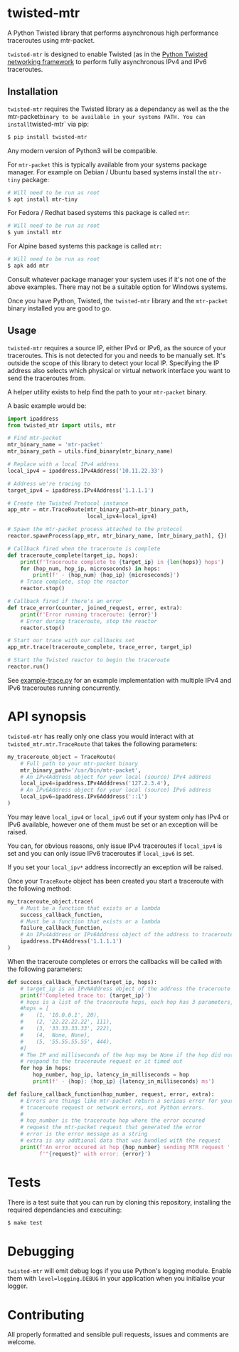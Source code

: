 # twisted-mtr

A Python Twisted library that performs asynchronous high performance
traceroutes using mtr-packet.

`twisted-mtr` is designed to enable Twisted (as in the
[Python Twisted networking framework](https://twistedmatrix.com/) to perform
fully asynchronous IPv4 and IPv6 traceroutes.


## Installation

`twisted-mtr` requires the Twisted library as a dependancy as well as the the
mtr-packet` binary to be available in your systems PATH. You can install
`twisted-mtr` via pip:

```bash
$ pip install twisted-mtr
```

Any modern version of Python3 will be compatible.

For `mtr-packet` this is typically available from your systems package manager.
For example on Debian / Ubuntu based systems install the `mtr-tiny` package:

```bash
# Will need to be run as root
$ apt install mtr-tiny
```

For Fedora / Redhat based systems this package is called `mtr`:

```bash
# Will need to be run as root
$ yum install mtr
```

For Alpine based systems this package is called `mtr`:

```bash
# Will need to be run as root
$ apk add mtr
```

Consult whatever package manager your system uses if it's not one of the above
examples. There may not be a suitable option for Windows systems.

Once you have Python, Twisted, the `twisted-mtr` library and the `mtr-packet`
binary installed you are good to go.


## Usage

`twisted-mtr` requires a source IP, either IPv4 or IPv6, as the source of your
traceroutes. This is not detected for you and needs to be manually set. It's
outside the scope of this library to detect your local IP. Specifying the IP
address also selects which physical or virtual network interface you want to
send the traceroutes from.

A helper utility exists to help find the path to your `mtr-packet` binary.

A basic example would be:

```python
import ipaddress
from twisted_mtr import utils, mtr

# Find mtr-packet
mtr_binary_name = 'mtr-packet'
mtr_binary_path = utils.find_binary(mtr_binary_name)

# Replace with a local IPv4 address
local_ipv4 = ipaddress.IPv4Address('10.11.22.33')

# Address we're tracing to
target_ipv4 = ipaddress.IPv4Address('1.1.1.1')

# Create the Twisted Protocol instance
app_mtr = mtr.TraceRoute(mtr_binary_path=mtr_binary_path,
                         local_ipv4=local_ipv4)

# Spawn the mtr-packet process attached to the protocol
reactor.spawnProcess(app_mtr, mtr_binary_name, [mtr_binary_path], {})

# Callback fired when the traceroute is complete
def traceroute_complete(target_ip, hops):
    print(f'Traceroute complete to {target_ip} in {len(hops)} hops')
    for (hop_num, hop_ip, microseconds) in hops:
        print(f' - {hop_num} {hop_ip} {microseconds}')
    # Trace complete, stop the reactor
    reactor.stop()

# Callback fired if there's an error
def trace_error(counter, joined_request, error, extra):
    print(f'Error running traceroute: {error}')
    # Error during traceroute, stop the reactor
    reactor.stop()

# Start our trace with our callbacks set
app_mtr.trace(traceroute_complete, trace_error, target_ip)

# Start the Twisted reactor to begin the traceroute
reactor.run()
```

See [example-trace.py](example-trace.py) for an example implementation with
multiple IPv4 and IPv6 traceroutes running concurrently.


# API synopsis

`twisted-mtr` has really only one class you would interact with at
`twisted_mtr.mtr.TraceRoute` that takes the following parameters:

```python
my_traceroute_object = TraceRoute(
    # Full path to your mtr-packet binary
    mtr_binary_path='/usr/bin/mtr-packet',
    # An IPv4Address object for your local (source) IPv4 address
    local_ipv4=ipaddress.IPv4Adddress('127.2.3.4'),
    # An IPv6Address object for your local (source) IPv6 address
    local_ipv6=ipaddress.IPv6Adddress('::1')
)
```

You may leave `local_ipv4` or `local_ipv6` out if your system only has IPv4
or IPv6 available, however one of them must be set or an exception will be
raised.

You can, for obvious reasons, only issue IPv4 traceroutes if `local_ipv4` is
set and you can only issue IPv6 traceroutes if `local_ipv6` is set.

If you set your `local_ipv*` address incorrectly an exception will be raised.

Once your `TraceRoute` object has been created you start a traceroute with
the following method:

```python
my_traceroute_object.trace(
    # Must be a function that exists or a lambda
    success_callback_function,
    # Must be a function that exists or a lambda
    failure_callback_function,
    # An IPv4Address or IPv6Address object of the address to traceroute to
    ipaddress.IPv4Address('1.1.1.1')
)
```

When the traceroute completes or errors the callbacks will be called with the
following parameters:

```python
def success_callback_function(target_ip, hops):
    # target_ip is an IPvNAddress object of the address the traceroute was to
    print(f'Completed trace to: {target_ip}')
    # hops is a list of the traceroute hops, each hop has 3 parameters, e.g.
    #hops = [
    #    (1, '10.0.0.1', 20),
    #    (2, '22.22.22.22', 111),
    #    (3, '33.33.33.33', 222),
    #    (4,  None, None),
    #    (5, '55.55.55.55', 444),
    #]
    # The IP and milliseconds of the hop may be None if the hop did not
    # respond to the traceroute request or it timed out
    for hop in hops:
        hop_number, hop_ip, latency_in_milliseconds = hop
        print(f' - {hop}: {hop_ip} {latency_in_milliseconds} ms')

def failure_callback_function(hop_number, request, error, extra):
    # Errors are things like mtr-packet return a serious error for your
    # traceroute request or network errors, not Python errors.
    #
    # hop_number is the traceroute hop where the error occured
    # request the mtr-packet request that generated the error
    # error is the error message as a string
    # extra is any addtional data that was bundled with the request
    print(f'An error occured at hop {hop_number} sending MTR request '
          f'"{request}" with error: {error}')
```


# Tests

There is a test suite that you can run by cloning this repository, installing
the required dependancies and execuiting:

```bash
$ make test
```


# Debugging

`twisted-mtr` will emit debug logs if you use Python's logging module. Enable
them with `level=logging.DEBUG` in your application when you initialise your
logger.


# Contributing

All properly formatted and sensible pull requests, issues and comments are
welcome.
